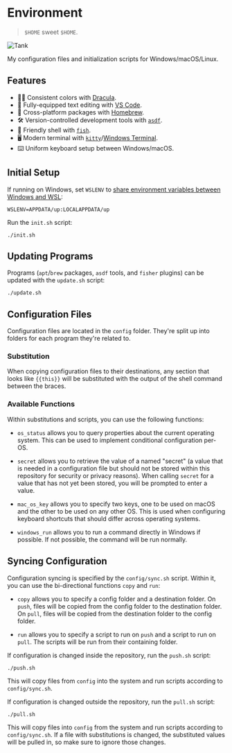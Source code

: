 # Environment

> `$HOME` sweet `$HOME`.

![Tank](https://user-images.githubusercontent.com/6618434/65382519-eb433480-dccc-11e9-9f15-827945187805.jpg)

My configuration files and initialization scripts for Windows/macOS/Linux.

## Features

- 🧛‍♂️ Consistent colors with [Dracula](https://draculatheme.com/).
- 📝 Fully-equipped text editing with [VS Code](https://code.visualstudio.com/).
- 🍺 Cross-platform packages with [Homebrew](https://brew.sh/).
- 🛠 Version-controlled development tools with [`asdf`](https://asdf-vm.com/).
- 🐠 Friendly shell with [`fish`](https://fishshell.com/).
- 🖥 Modern terminal with [`kitty`](https://sw.kovidgoyal.net/kitty/)/[Windows
  Terminal](https://github.com/microsoft/terminal).
- ⌨️ Uniform keyboard setup between Windows/macOS.

## Initial Setup

If running on Windows, set `WSLENV` to [share environment variables between
Windows and
WSL](https://docs.microsoft.com/en-us/windows/wsl/interop#share-environment-variables-between-windows-and-wsl):

```
WSLENV=APPDATA/up:LOCALAPPDATA/up
```

Run the `init.sh` script:

```shell
./init.sh
```

## Updating Programs

Programs (`apt`/`brew` packages, `asdf` tools, and `fisher` plugins) can be
updated with the `update.sh` script:

```shell
./update.sh
```

## Configuration Files

Configuration files are located in the `config` folder. They're split up into
folders for each program they're related to.

### Substitution

When copying configuration files to their destinations, any section that looks
like `{{this}}` will be substituted with the output of the shell command between
the braces.

### Available Functions

Within substitutions and scripts, you can use the following functions:

- `os_status` allows you to query properties about the current operating system.
  This can be used to implement conditional configuration per-OS.

- `secret` allows you to retrieve the value of a named "secret" (a value that is
  needed in a configuration file but should not be stored within this repository
  for security or privacy reasons). When calling `secret` for a value that has
  not yet been stored, you will be prompted to enter a value.

- `mac_os_key` allows you to specify two keys, one to be used on macOS and the
  other to be used on any other OS. This is used when configuring keyboard
  shortcuts that should differ across operating systems.

- `windows_run` allows you to run a command directly in Windows if possible. If
  not possible, the command will be run normally.

## Syncing Configuration

Configuration syncing is specified by the `config/sync.sh` script. Within it,
you can use the bi-directional functions `copy` and `run`:

- `copy` allows you to specify a config folder and a destination folder. On
  `push`, files will be copied from the config folder to the destination folder.
  On `pull`, files will be copied from the destination folder to the config
  folder.

- `run` allows you to specify a script to run on `push` and a script to run on
  `pull`. The scripts will be run from their containing folder.

If configuration is changed inside the repository, run the `push.sh` script:

```shell
./push.sh
```

This will copy files from `config` into the system and run scripts according to
`config/sync.sh`.

If configuration is changed outside the repository, run the `pull.sh` script:

```shell
./pull.sh
```

This will copy files into `config` from the system and run scripts according to
`config/sync.sh`. If a file with substitutions is changed, the substituted
values will be pulled in, so make sure to ignore those changes.
